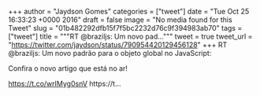
+++
author = "Jaydson Gomes"
categories = ["tweet"]
date = "Tue Oct 25 16:33:23 +0000 2016"
draft = false
image = "No media found for this Tweet"
slug = "01b482292dfb15f7f5bc2232d76c9f394983ab70"
tags = ["tweet"]
title = """RT @braziljs: Um novo pad..."""
tweet = true
tweet_url = "https://twitter.com/jaydson/status/790954420129456128"
+++
RT @braziljs: Um novo padrão para o objeto global no JavaScript: 

Confira o novo artigo que está no ar!

https://t.co/wrIMyg0snV https://t…
